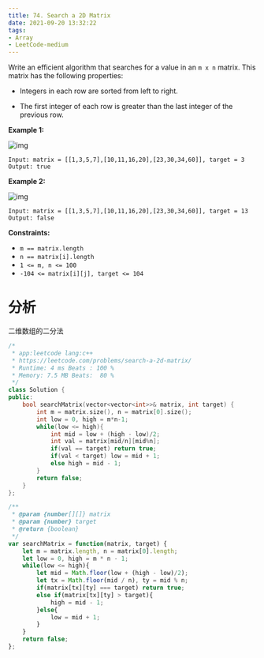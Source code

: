 ```yaml
---
title: 74. Search a 2D Matrix
date: 2021-09-20 13:32:22
tags:
- Array
- LeetCode-medium
---
```


Write an efficient algorithm that searches for a value in an `m x n` matrix. This matrix has the following properties:

- Integers in each row are sorted from left to right.
- The first integer of each row is greater than the last integer of the previous row.

  <!-- more -->

**Example 1:**

![img](https://assets.leetcode.com/uploads/2020/10/05/mat.jpg)

```
Input: matrix = [[1,3,5,7],[10,11,16,20],[23,30,34,60]], target = 3
Output: true
```

**Example 2:**

![img](https://assets.leetcode.com/uploads/2020/10/05/mat2.jpg)

```
Input: matrix = [[1,3,5,7],[10,11,16,20],[23,30,34,60]], target = 13
Output: false
```

 

**Constraints:**

- `m == matrix.length`
- `n == matrix[i].length`
- `1 <= m, n <= 100`
- `-104 <= matrix[i][j], target <= 104`



# 分析

二维数组的二分法

```c++
/*
 * app:leetcode lang:c++
 * https://leetcode.com/problems/search-a-2d-matrix/
 * Runtime: 4 ms Beats : 100 %
 * Memory: 7.5 MB Beats:  80 %
 */
class Solution {
public:
    bool searchMatrix(vector<vector<int>>& matrix, int target) {
        int m = matrix.size(), n = matrix[0].size();
        int low = 0, high = m*n-1;
        while(low <= high){
            int mid = low + (high - low)/2;
            int val = matrix[mid/n][mid%n];
            if(val == target) return true;
            if(val < target) low = mid + 1;
            else high = mid - 1;
        }
        return false;
    }
};
```

```js
/**
 * @param {number[][]} matrix
 * @param {number} target
 * @return {boolean}
 */
var searchMatrix = function(matrix, target) {
    let m = matrix.length, n = matrix[0].length;
    let low = 0, high = m * n - 1;
    while(low <= high){
        let mid = Math.floor(low + (high - low)/2);
        let tx = Math.floor(mid / n), ty = mid % n;
        if(matrix[tx][ty] === target) return true;
        else if(matrix[tx][ty] > target){
            high = mid - 1;
        }else{
            low = mid + 1;
        }
    }
    return false;
};
```

